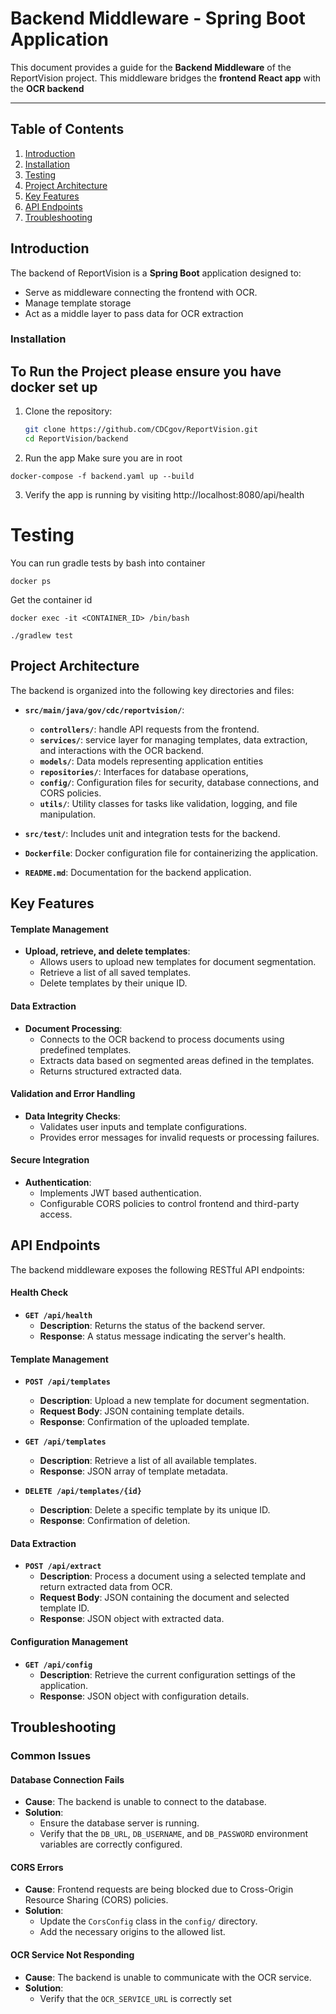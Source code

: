 # Backend Middleware - Spring Boot Application

This document provides a guide for the **Backend Middleware** of the ReportVision project. This middleware bridges the **frontend React app** with the **OCR backend** 

---

## Table of Contents
1. [Introduction](#introduction)
2. [Installation](#installation)
3. [Testing](#testing)
4. [Project Architecture](#project-architecture)
5. [Key Features](#key-features)
6. [API Endpoints](#api-endpoints)
7. [Troubleshooting](#troubleshooting)


## Introduction

The backend of ReportVision is a **Spring Boot** application designed to:
- Serve as middleware connecting the frontend with OCR.
- Manage template storage
- Act as a middle layer to pass data for OCR extraction


### Installation

## To Run the Project please ensure you have docker set up
1. Clone the repository:
   ```bash
   git clone https://github.com/CDCgov/ReportVision.git
   cd ReportVision/backend
2. Run the app
Make sure you are in root

```shell
docker-compose -f backend.yaml up --build
```

3. Verify the app is running by visiting http://localhost:8080/api/health
 
# Testing

You can run gradle tests by bash into container

```shell
docker ps
```
Get the container id

```shell
docker exec -it <CONTAINER_ID> /bin/bash
```

```shell
./gradlew test
```

## Project Architecture

The backend is organized into the following key directories and files:

- **`src/main/java/gov/cdc/reportvision/`**:
  - **`controllers/`**: handle API requests from the frontend.
  - **`services/`**: service layer for managing templates, data extraction, and interactions with the OCR backend.
  - **`models/`**: Data models representing application entities
  - **`repositories/`**: Interfaces for database operations, 
  - **`config/`**: Configuration files for security, database connections, and CORS policies.
  - **`utils/`**: Utility classes for tasks like validation, logging, and file manipulation.
- **`src/test/`**: Includes unit and integration tests for the backend.
- **`Dockerfile`**: Docker configuration file for containerizing the application.

- **`README.md`**: Documentation for the backend application. 


## Key Features

#### Template Management
- **Upload, retrieve, and delete templates**:
  - Allows users to upload new templates for document segmentation.
  - Retrieve a list of all saved templates.
  - Delete templates by their unique ID.

#### Data Extraction
- **Document Processing**:
  - Connects to the OCR backend to process documents using predefined templates.
  - Extracts data based on segmented areas defined in the templates.
  - Returns structured extracted data.

#### Validation and Error Handling
- **Data Integrity Checks**:
  - Validates user inputs and template configurations.
  - Provides error messages for invalid requests or processing failures.

#### Secure Integration
- **Authentication**:
  - Implements JWT based authentication.
  - Configurable CORS policies to control frontend and third-party access.


## API Endpoints

The backend middleware exposes the following RESTful API endpoints:

#### Health Check
- **`GET /api/health`**
  - **Description**: Returns the status of the backend server.
  - **Response**: A  status message indicating the server's health.

#### Template Management
- **`POST /api/templates`**
  - **Description**: Upload a new template for document segmentation.
  - **Request Body**: JSON containing template details.
  - **Response**: Confirmation of the uploaded template.

- **`GET /api/templates`**
  - **Description**: Retrieve a list of all available templates.
  - **Response**: JSON array of template metadata.

- **`DELETE /api/templates/{id}`**
  - **Description**: Delete a specific template by its unique ID.
  - **Response**: Confirmation of deletion.

#### Data Extraction
- **`POST /api/extract`**
  - **Description**: Process a document using a selected template and return extracted data from OCR.
  - **Request Body**: JSON containing the document and selected template ID.
  - **Response**: JSON object with extracted data.

#### Configuration Management
- **`GET /api/config`**
  - **Description**: Retrieve the current configuration settings of the application.
  - **Response**: JSON object with configuration details.


## Troubleshooting

### Common Issues

#### Database Connection Fails
- **Cause**: The backend is unable to connect to the database.
- **Solution**:
  - Ensure the database server is running.
  - Verify that the `DB_URL`, `DB_USERNAME`, and `DB_PASSWORD` environment variables are correctly configured.

#### CORS Errors
- **Cause**: Frontend requests are being blocked due to Cross-Origin Resource Sharing (CORS) policies.
- **Solution**:
  - Update the `CorsConfig` class in the `config/` directory.
  - Add the necessary origins to the allowed list.

#### OCR Service Not Responding
- **Cause**: The backend is unable to communicate with the OCR service.
- **Solution**:
  - Verify that the `OCR_SERVICE_URL` is correctly set

